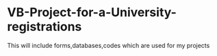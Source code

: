 # VB-Project-for-a-University-registrations
This will include forms,databases,codes which are used for my projects
